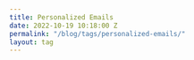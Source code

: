 ```yaml
---
title: Personalized Emails
date: 2022-10-19 10:18:00 Z
permalink: "/blog/tags/personalized-emails/"
layout: tag
---
```



